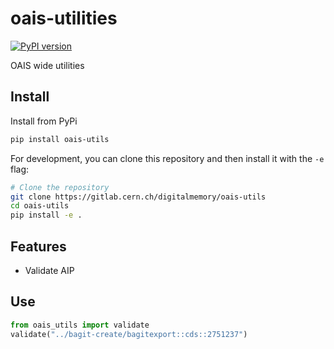 # oais-utilities

[![PyPI version](https://badge.fury.io/py/oais-utils.svg)](https://pypi.org/project/oais-utils/)

OAIS wide utilities

## Install

Install from PyPi

```bash
pip install oais-utils
```

For development, you can clone this repository and then install it with the `-e` flag:

```bash
# Clone the repository
git clone https://gitlab.cern.ch/digitalmemory/oais-utils
cd oais-utils
pip install -e .
```

## Features

- Validate AIP

## Use

```python
from oais_utils import validate
validate("../bagit-create/bagitexport::cds::2751237")
```
